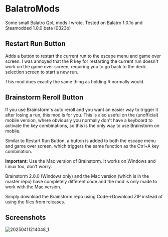 # BalatroMods
Some small Balatro QoL mods I wrote. Tested on Balatro 1.0.1o and Steamodded 1.0.0 beta (0323b)

## Restart Run Button
Adds a button to restart the current run to the escape menu and game over screen.
I was annoyed that the R key for restarting the current run doesn't work on the game over screen, requiring you to go back to the deck selection screen to start a new run.

This mod does exactly the same thing as holding R normally would.

## Brainstorm Reroll Button
If you use Brainstorm's auto reroll and you want an easier way to trigger it after losing a run, this mod is for you.
This is also useful on the (unofficial) mobile version, where obviously you normally don't have a keyboard to activate the key combinations, so this is the only way to use Brainstorm on mobile.

Similar to Restart Run Button, a button is added to both the escape menu and game over screen, which triggers the same function as the Ctrl+A key combination.

**Important:** Use the Mac version of Brainstorm. It works on Windows and Linux too, don't worry.

Brainstorm 2.0.0 (Windows only) and the Mac version (which is in the master repo) have completely different code and the mod is only made to work with the Mac version.

Simply download the Brainstorm repo using Code->Download ZIP instead of using the files from releases.

## Screenshots
![20250411214048_1](https://github.com/user-attachments/assets/e313eac2-9f58-4a70-9bad-0e9150cb2c9c)
